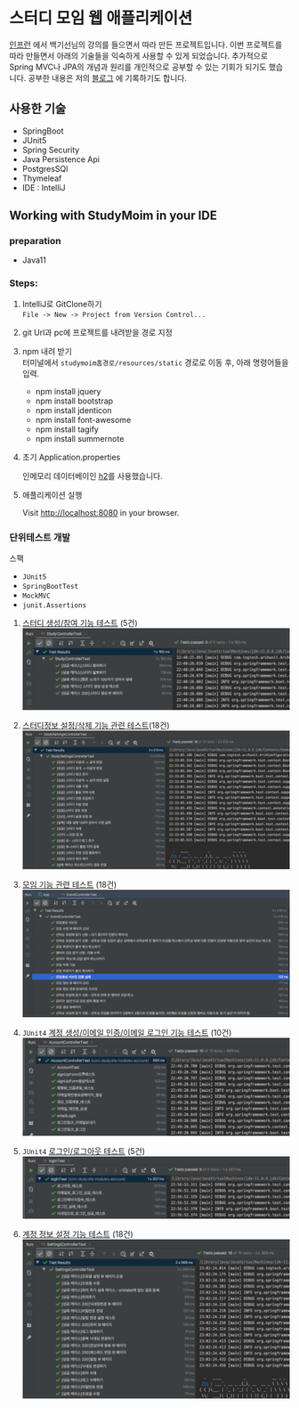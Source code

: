# 스터디 모임 웹 애플리케이션
[인프런](https://www.inflearn.com/) 에서 백기선님의 강의를 들으면서 따라 만든 프로젝트입니다. 이번 프로젝트를 따라 만들면서 아래의 기술들을 익숙하게 사용할 수 있게 되었습니다. 추가적으로 Spring MVC나 JPA의 개념과 원리를 개인적으로 공부할 수 있는 기회가 되기도 했습니다.
공부한 내용은 저의 [블로그](https://pinokio0702.tistory.com/category/SpringBoot) 에 기록하기도 합니다.
## 사용한 기술

- SpringBoot
- JUnit5
- Spring Security
- Java Persistence Api
- PostgresSQl
- Thymeleaf
- IDE : IntelliJ

## Working with StudyMoim in your IDE
### preparation

- Java11



### Steps:

1) IntelliJ로 GitClone하기<br>
`File -> New -> Project from Version Control...`

2) git Url과 pc에 프로젝트를 내려받을 경로 지정

3) npm 내려 받기<br>
터미널에서 `studymoim홈경로/resources/static` 경로로 이동 후, 아래 명령어들을 입력.
    - npm install jquery
    - npm install bootstrap
    - npm install jdenticon
    - npm install font-awesome
    - npm install tagify
    - npm install summernote
4) 초기 Application.properties

    인메모리 데이터베이인 [h2](https://www.h2database.com/html/main.html
)를 사용했습니다.

4) 애플리케이션 실행

    Visit [http://localhost:8080](http://localhost:8080) in your browser.
    


### 단위테스트 개발
스팩<br>
- ```JUnit5```
- ```SpringBootTest``` 
- ```MockMVC```
- ```junit.Assertions```
1. [스터디 생성/참여 기능 테스트]() (5건)
 ![스터디 생성/참여 기능 테스트 결과](./studyControllerTest.png)

2. [스터디정보 설정/삭제 기능 관련 테스트]()(18건)  
![스터디정보 설정/삭제 기능 관련 테스트 코드 결과](./StudySettingsControllerTest.png)

3. [모임 기능 관련 테스트](https://github.com/Insookim0702/studyMoim/blob/master/src/test/java/com/studyolle/event/EventControllerTest.java) (18건)
![모임테스트코드실행 결과](./EventControllerTest.png)

4. `JUnit4` [계정 생성/이메일 인증/이메일 로그인 기능 테스트]() (10건)
![계정 생성/이메일 인증/이메일 로그인 기능 테스트](./AccountControllerTest.png)

5. `JUnit4` [로그인/로그아웃 테스트]() (5건)
![로그인/로그아웃 테스트](./loginTest.png)

6. [계정 정보 설정 기능 테스트]() (18건)
![계정 정보 설정 기능 테스트](./settingsControllerTest.png)




